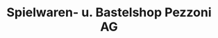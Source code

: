 ---
title: "Spielwaren- u. Bastelshop Pezzoni AG"
url: /widnau/spielwaren-u-bastelshop-pezzoni-ag/
shop: Spielzeug
---